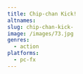 ```yaml
---
title: Chip-chan Kick!
altnames:
slug: chip-chan-kick-
image: /images/73.jpg
genres:
  - action
platforms:
  - pc-fx
---
```



